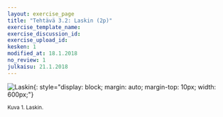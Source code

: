 ```yaml
---
layout: exercise_page
title: "Tehtävä 3.2: Laskin (2p)"
exercise_template_name:
exercise_discussion_id:
exercise_upload_id:
kesken: 1
modified_at: 18.1.2018
no_review: 1
julkaisu: 21.1.2018
---
```


![Laskin](../img/laskin.png "Laskin"){: style="display: block; margin: auto; margin-top: 10px; width: 600px;"}

<small>Kuva 1. Laskin.</small>

